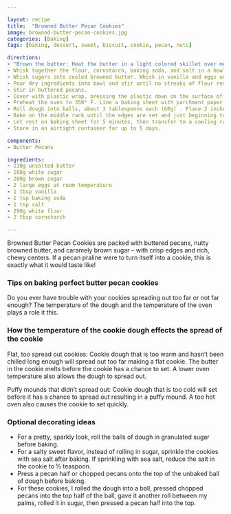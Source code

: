 ```yaml
---

layout: recipe
title:  "Browned Butter Pecan Cookies"
image: browned-butter-pecan-cookies.jpg
categories: [Baking]
tags: [baking, dessert, sweet, biscuit, cookie, pecan, nuts]

directions:
- "Brown the butter: Heat the butter in a light colored skillet over medium-high heat. It will come to a boil. - Continue cooking, stirring occasionally, until the solid particles at the bottom turn golden brown. Keep an eye - on it carefully towards the end, it can burn quickly. Immediately pour into a large mixing bowl to stop the - browning. Let cool slightly, about 10 minutes."
- Whisk together the flour, cornstarch, baking soda, and salt in a bowl.
- Whisk sugars into cooled browned butter. Whisk in vanilla and eggs until thoroughly combined.
- Pour dry ingredients into bowl and stir until no streaks of flour remain.
- Stir in buttered pecans.
- Cover with plastic wrap, pressing the plastic down on the surface of the dough. Chill for at least 3 hours and up to 3 days. If you chill longer than 3 hours, let dough sit at room temperature for about 30 minutes so the dough is easier to scoop.
- Preheat the oven to 350° F. Line a baking sheet with parchment paper.
- Roll dough into balls, about 3 tablespoons each (60g) . Place 2 inches apart on baking sheet. For optional decoration see notes.
- Bake on the middle rack until the edges are set and just beginning to turn golden brown, about 9-12 minutes. The tops of the cookies should still be quite soft when you remove them from the oven, and may even appear slightly underbaked in center. They will firm up while cooling.
- Let rest on baking sheet for 5 minutes, then transfer to a cooling rack.
- Store in an airtight container for up to 5 days.

components:
- Butter Pecans

ingredients:
- 230g unsalted butter
- 100g white sugar
- 200g brown sugar
- 2 large eggs at room temperature
- 1 tbsp vanilla
- 1 tsp baking soda
- 1 tsp salt
- 290g white flour
- 2 tbsp cornstarch

---
```


Browned Butter Pecan Cookies are packed with buttered pecans, nutty browned butter, and caramely brown sugar – with crisp edges and rich, chewy centers. If a pecan praline were to turn itself into a cookie, this is exactly what it would taste like!

### Tips on baking perfect butter pecan cookies

Do you ever have trouble with your cookies spreading out too far or not far enough? The temperature of the dough and the temperature of the oven plays a role it this.

### How the temperature of the cookie dough effects the spread of the cookie

Flat, too spread out cookies: Cookie dough that is too warm and hasn’t been chilled long enough will spread out too far making a flat cookie. The butter in the cookie melts before the cookie has a chance to set. A lower oven temperature also allows the dough to spread out.

Puffy mounds that didn’t spread out: Cookie dough that is too cold will set before it has a chance to spread out resulting in a puffy mound. A too hot oven also causes the cookie to set quickly.

### Optional decorating ideas

 - For a pretty, sparkly look, roll the balls of dough in granulated sugar before baking.
 - For a salty sweet flavor, instead of rolling in sugar, sprinkle the cookies with sea salt after baking. If sprinkling with sea salt, reduce the salt in the cookie to ½ teaspoon.
 - Press a pecan half or chopped pecans onto the top of the unbaked ball of dough before baking.
 - For these cookies, I rolled the dough into a ball, pressed chopped pecans into the top half of the ball, gave it another roll between my palms, rolled it in sugar, then pressed a pecan half into the top.